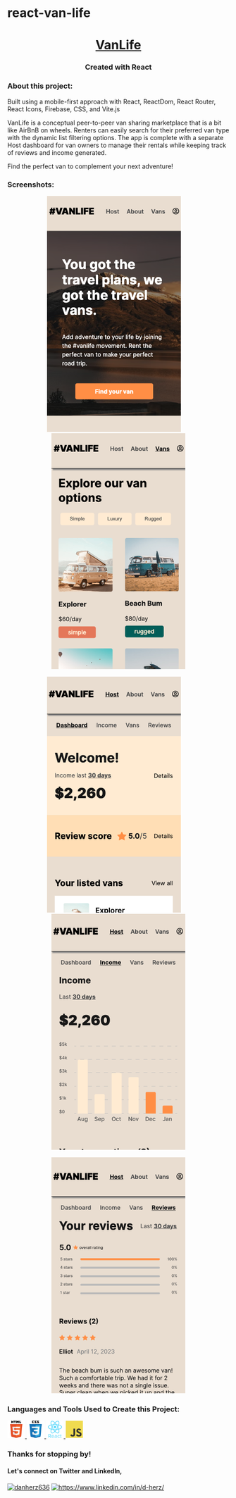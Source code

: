 # react-van-life


<h1 align="center"><a href="https://van-life-react.netlify.app/"> VanLife</a></h1>

<h3 align="center">Created with React</h3> 

<h3 align="left">About this project:</h3>

<p align="left">
Built using a mobile-first approach with React, ReactDom, React Router, React Icons, Firebase, CSS, and Vite.js
</p>

<p align="left">
VanLife is a conceptual peer-to-peer van sharing marketplace that is a bit like AirBnB on wheels. Renters can easily search for their preferred van type with the dynamic list filtering options. The app is complete with a separate Host dashboard for van owners to manage their rentals while keeping track of reviews and income generated.
</p>
<p align="left">
Find the perfect van to complement your next adventure!
</p>


<h3 align="left">Screenshots:</h3>

<p align="center">
  <img src="https://github.com/d-herz/react-van-life/blob/main/screenshots/home.png" alt="screenshot" />
  <span>&nbsp;&nbsp;&nbsp;&nbsp;  </span>
  <img src="https://github.com/d-herz/react-van-life/blob/main/screenshots/vanlist.png" alt="screenshot" />
</p>
<p align="center">
  <img src="https://github.com/d-herz/react-van-life/blob/main/screenshots/hostdashboard.png" alt="screenshot" />
  <span>&nbsp;&nbsp;&nbsp;&nbsp;  </span>
  <img src="https://github.com/d-herz/react-van-life/blob/main/screenshots/hostincome.png" alt="screenshot" />
</p>
<p align="center">
  <img src="https://github.com/d-herz/react-van-life/blob/main/screenshots/hostreviews.png" alt="screenshot" />
</p>

<!-- <h3 align="left">About this project:</h3>
<p align="left">
<ul>
<li>Built with React 18 and React Router, and Firebase</li>
<li>GitHub Pages CI/CD</li>
<li>Frontend Tooling with Vite.js</li> 
</ul>
</p> -->





<h3 align="left">Languages and Tools Used to Create this Project:</h3>
<p align="left"> <a href="https://www.w3.org/html/" target="_blank" rel="noreferrer"> <img src="https://raw.githubusercontent.com/devicons/devicon/master/icons/html5/html5-original-wordmark.svg" alt="html5" width="40" height="40"/> </a> 
<a href="https://www.w3schools.com/css/" target="_blank" rel="noreferrer"> <img src="https://raw.githubusercontent.com/devicons/devicon/master/icons/css3/css3-original-wordmark.svg" alt="css3" width="40" height="40"/> </a> 
<a href="https://reactjs.org/" target="_blank" rel="noreferrer"> <img src="https://raw.githubusercontent.com/devicons/devicon/master/icons/react/react-original-wordmark.svg" alt="react" width="40" height="40"/> </a>
<a href="https://developer.mozilla.org/en-US/docs/Web/JavaScript" target="_blank" rel="noreferrer"> <img src="https://raw.githubusercontent.com/devicons/devicon/master/icons/javascript/javascript-original.svg" alt="javascript" width="40" height="40"/> </a> 
</p>


<h3 align="left">Thanks for stopping by!</h3>
<h4> Let's connect on Twitter and LinkedIn, </h4>
<p align="left">
<a href="https://twitter.com/danherz636" target="blank"><img align="center" src="https://raw.githubusercontent.com/rahuldkjain/github-profile-readme-generator/master/src/images/icons/Social/twitter.svg" alt="danherz636" height="30" width="40" /></a>
<a href="https://www.linkedin.com/in/d-herz/" target="blank"><img align="center" src="https://raw.githubusercontent.com/rahuldkjain/github-profile-readme-generator/master/src/images/icons/Social/linked-in-alt.svg" alt="https://www.linkedin.com/in/d-herz/" height="30" width="40" /></a>
</p>
